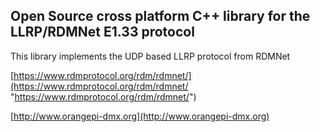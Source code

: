 ## Open Source cross platform C++ library for the LLRP/RDMNet E1.33 protocol 

This library implements the UDP based LLRP protocol from RDMNet

[https://www.rdmprotocol.org/rdm/rdmnet/](https://www.rdmprotocol.org/rdm/rdmnet/ "https://www.rdmprotocol.org/rdm/rdmnet/")

[http://www.orangepi-dmx.org](http://www.orangepi-dmx.org)

